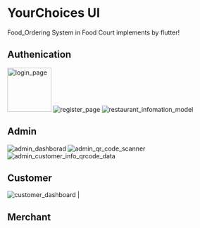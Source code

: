 # YourChoices UI
Food_Ordering System in Food Court implements by flutter!
## Authenication
<img alt="login_page" src="https://github.com/pakkawat-boonsri/YourChoices/assets/91787198/49866da7-93ff-4f19-a9c8-e28e5fdecf29" width="100" height="100" /> ![register_page](https://github.com/pakkawat-boonsri/YourChoices/assets/91787198/0753e5a1-bc3f-4866-bb89-f92c18124b15)  ![restaurant_infomation_model](https://github.com/pakkawat-boonsri/YourChoices/assets/91787198/478f7678-3475-4b54-9625-39c2e1d091da)
## Admin
![admin_dashborad](https://github.com/pakkawat-boonsri/YourChoices/assets/91787198/8a41c0a0-5aa4-442e-820a-ba31c08cf36b)  ![admin_qr_code_scanner](https://github.com/pakkawat-boonsri/YourChoices/assets/91787198/a51fd908-7d8a-492c-979e-0b09424f67af)  ![admin_customer_info_qrcode_data](https://github.com/pakkawat-boonsri/YourChoices/assets/91787198/01ff1229-d937-4dc8-b78f-817b8b80c8d2)
## Customer
![customer_dashboard](https://github.com/pakkawat-boonsri/YourChoices/assets/91787198/30196126-f1b0-4cc2-81b4-21d18f11c85c) | 

## Merchant

